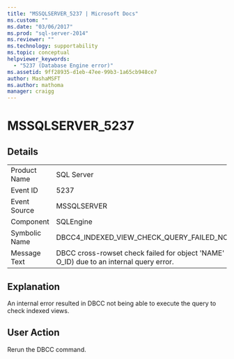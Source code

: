```yaml
---
title: "MSSQLSERVER_5237 | Microsoft Docs"
ms.custom: ""
ms.date: "03/06/2017"
ms.prod: "sql-server-2014"
ms.reviewer: ""
ms.technology: supportability
ms.topic: conceptual
helpviewer_keywords: 
  - "5237 (Database Engine error)"
ms.assetid: 9ff28935-d1eb-47ee-99b3-1a65cb948ce7
author: MashaMSFT
ms.author: mathoma
manager: craigg
---
```

# MSSQLSERVER_5237
    
## Details  
  
|||  
|-|-|  
|Product Name|SQL Server|  
|Event ID|5237|  
|Event Source|MSSQLSERVER|  
|Component|SQLEngine|  
|Symbolic Name|DBCC4_INDEXED_VIEW_CHECK_QUERY_FAILED_NO_ERRORCODE|  
|Message Text|DBCC cross-rowset check failed for object 'NAME' (object ID O_ID) due to an internal query error.|  
  
## Explanation  
 An internal error resulted in DBCC not being able to execute the query to check indexed views.  
  
## User Action  
 Rerun the DBCC command.  
  
  

